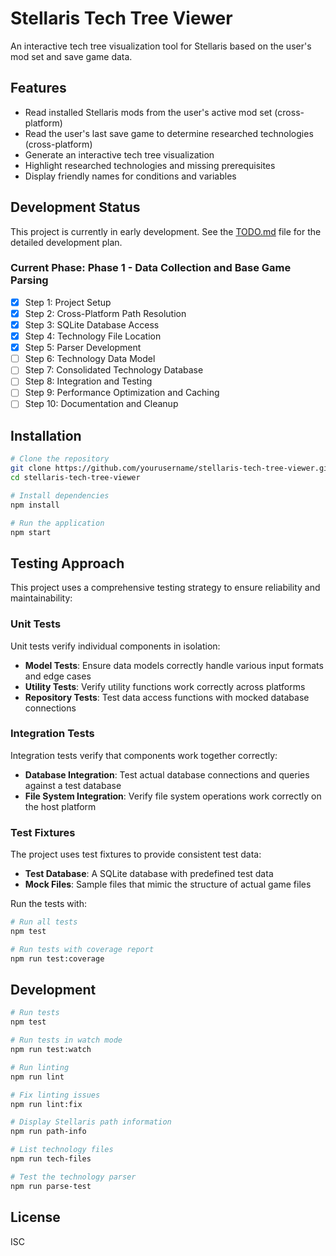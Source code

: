 # Stellaris Tech Tree Viewer

An interactive tech tree visualization tool for Stellaris based on the user's mod set and save game data.

## Features

- Read installed Stellaris mods from the user's active mod set (cross-platform)
- Read the user's last save game to determine researched technologies (cross-platform)
- Generate an interactive tech tree visualization
- Highlight researched technologies and missing prerequisites
- Display friendly names for conditions and variables

## Development Status

This project is currently in early development. See the [TODO.md](TODO.md) file for the detailed development plan.

### Current Phase: Phase 1 - Data Collection and Base Game Parsing

- [x] Step 1: Project Setup
- [x] Step 2: Cross-Platform Path Resolution
- [x] Step 3: SQLite Database Access
- [x] Step 4: Technology File Location
- [x] Step 5: Parser Development
- [ ] Step 6: Technology Data Model
- [ ] Step 7: Consolidated Technology Database
- [ ] Step 8: Integration and Testing
- [ ] Step 9: Performance Optimization and Caching
- [ ] Step 10: Documentation and Cleanup

## Installation

```bash
# Clone the repository
git clone https://github.com/yourusername/stellaris-tech-tree-viewer.git
cd stellaris-tech-tree-viewer

# Install dependencies
npm install

# Run the application
npm start
```

## Testing Approach

This project uses a comprehensive testing strategy to ensure reliability and maintainability:

### Unit Tests

Unit tests verify individual components in isolation:

- **Model Tests**: Ensure data models correctly handle various input formats and edge cases
- **Utility Tests**: Verify utility functions work correctly across platforms
- **Repository Tests**: Test data access functions with mocked database connections

### Integration Tests

Integration tests verify that components work together correctly:

- **Database Integration**: Test actual database connections and queries against a test database
- **File System Integration**: Verify file system operations work correctly on the host platform

### Test Fixtures

The project uses test fixtures to provide consistent test data:

- **Test Database**: A SQLite database with predefined test data
- **Mock Files**: Sample files that mimic the structure of actual game files

Run the tests with:

```bash
# Run all tests
npm test

# Run tests with coverage report
npm run test:coverage
```

## Development

```bash
# Run tests
npm test

# Run tests in watch mode
npm run test:watch

# Run linting
npm run lint

# Fix linting issues
npm run lint:fix

# Display Stellaris path information
npm run path-info

# List technology files
npm run tech-files

# Test the technology parser
npm run parse-test
```

## License

ISC 
